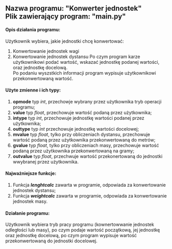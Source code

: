 ## Nazwa programu: "Konwerter jednostek" <br> Plik zawierający program: "main.py"

#### Opis działania programu:
Użytkownik wybiera, jakie jednostki chcę konwertować:
1. Konwertowanie jednostek wagi
2. Konwertowanie jednostek dystansu
Po czym program karze użytkownikowi podać wartość, wskazać jednostkę podanej wartości, oraz jednostkę docelową. <br>
Po podaniu wyszstkich informacji program wypisuje użytkownikowi przekonwertowaną wartość.

#### Użyte zmienne i ich typy:
1. **opmode** typ *int*, przechowje wybrany przez użytkownika tryb operacji programu;
2. **value** typ *float*, przechowuje wartość podaną przez użytkownika;
3. **intype** typ *int*, przechowuje jednostkę wartości podanej przez użytkownika;
4. **outtype** typ *int* przechowuje jednostkę wartości docelowej;
5. **mvalue** typ *float*, tylko przy obliczeniach dystansu, przechowuje wartość podaną przez użytkownika przekonwertowaną do metrów;
6. **gvalue** typ *float*, tylko przy obliczeniach masy, przechowuje wartość podaną przez użytkownika przekonwertowaną na gramy;
7. **outvalue** typ *float*, przechwuje wartość przekonertowaną do jednostki wwybranej przez użytkownika.

#### Najważniejsze funkcje:
1.  Funkcja ***lenghtcalc*** zawarta w programie, odpowiada za konwertowanie jednostek dystansu;
2.  Funkcja ***weightcalc*** zawarta w programie, odpowiada za konwertowanie jednostek masy.

#### Działanie programu:
Użytkownik wybiera tryb pracy programu (kownertowwanie jednostek odległości lub masy), po czym podaje wartość początkową, jej jednostkę oraz jednostkę docelową, po czym program wypisuje wartość przekonwertowaną do jednostki docelowej.
 
